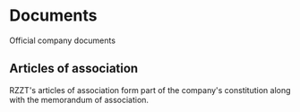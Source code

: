 # Documents
Official company documents

## Articles of association

RZZT's articles of association form part of the company's constitution along with the memorandum of association.
